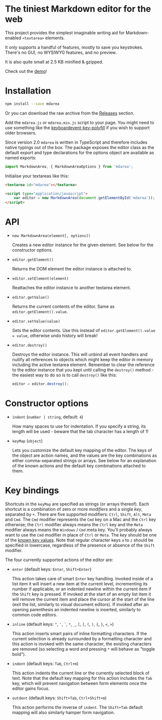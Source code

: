 # The tiniest Markdown editor for the web

This project provides the simplest imaginable writing aid
for Markdown-enabled `<textarea>` elements.

It only supports a handful of features, mostly to save you keystrokes.
There's no GUI, no WYSIWYG features, and no preview.

It is also quite small at 2.5 KB minified & gzipped.

Check out the [demo]!

# Installation

```bash
npm install --save mdarea
```

Or you can download the raw archive from the [Releases] section.

Add the `mdarea.js` or `mdarea.min.js` script to your page. You might
need to use something like the [keyboardevent-key-polyfill] if you wish
to support older browsers.

Since version 2.0 `mdarea` is written in TypeScript and therefore includes
native typings out of the box. The package exposes the editor class
as the default export and type declarations for the options object
are available as named exports:

```typescript
import MarkdownArea, { MarkdownAreaOptions } from 'mdarea';
```

Initialise your textareas like this:

```html
<textarea id="mdarea"></textarea>

<script type="application/javascript">
    var editor = new MarkdownArea(document.getElementById('mdarea'));
</script>
```

# API

 - `new MarkdownArea(element[, options])`

   Creates a new editor instance for the given element. See below
   for the constructor options.

 - `editor.getElement()`

   Returns the DOM element the editor instance is attached to.

 - `editor.setElement(element)`

   Reattaches the editor instance to another textarea element.

 - `editor.getValue()`

   Returns the current contents of the editor. Same as `editor.getElement().value`.

 - `editor.setValue(value)`

   Sets the editor contents. Use this instead of `editor.getElement().value = value`,
   otherwise undo history will break!

 - `editor.destroy()`

   Destroys the editor instance. This will unbind all event handlers
   and nullify all references to objects which might keep the editor
   in memory including the active textarea element. Remember to clear
   the reference to the editor instance that you kept until calling the
   `destroy()` method - the easiest way to do so is to call `destroy()`
   like this:
   ```javascript
   editor = editor.destroy();
   ```

# Constructor options

 - `indent` (`number | string`, default: `4`)

   How many spaces to use for indentation. If you specify a string,
   its length will be used - beware that the tab character has
   a length of 1!

 - `keyMap` (`object`)

   Lets you customize the default key mapping of the editor.
   The keys of the object are action names, and the values
   are the key combinations as either comma-separated strings
   or arrays. See below for an explanation of the known actions
   and the default key combinations attached to them.

# Key bindings

Shortcuts in the `keyMap` are specified as strings (or arrays
thereof). Each shortcut is a combination of zero or more _modifiers_
and a single _key_, separated by `+`. There are five supported modifiers:
`Ctrl`, `Shift`, `Alt`, `Meta` and `Cmd`. The `Cmd` modifier
represents the `Cmd` key on a Mac and the `Ctrl` key otherwise;
the `Ctrl` modifier always means the `Ctrl` key and the `Meta`
modifier always means the `Windows` / `Cmd` meta key. You'll
probably always want to use the `Cmd` modifier in place of `Ctrl`
or `Meta`. The _key_ should be one of the [known key values].
Note that regular character keys `a` to `z` should be specified
in lowercase, regardless of the presence or absence of the
`Shift` modifier.

The four currently supported actions of the editor are:

 - `enter` (default keys: `Enter`, `Shift+Enter`)

   This action takes care of smart `Enter` key handling.
   Invoked inside of a list item it will insert a new item
   at the current level, incrementing its number if applicable,
   or an indented newline within the current item if the `Shift`
   key is pressed. If invoked at the start of an empty list item
   it will remove the current item and place the cursor at the
   start of the line (exit the list, similarly to visual document
   editors). If invoked after an opening parenthesis an indented
   newline is inserted, similarly to common code editors.

 - `inline` (default keys: `"`, `'`, `` ` ``, `*`, `_`, `[`, `]`, `(`, `)`, `{`, `}`, `<`, `>`)

   This action inserts smart pairs of inline formatting characters.
   If the current selection is already surrounded by a formatting
   character and this action is invoked with the same character,
   the existing characters are removed (so selecting a word and
   pressing `*` will behave as "toggle bold").

 - `indent` (default keys: `Tab`, `Ctrl+m`)

   This action indents the current line or the currently selected
   block of text. Note that the default key mapping for this action
   includes the `Tab` key, which will prevent navigation between
   form elements once the editor gains focus.

 - `outdent` (default keys: `Shift+Tab`, `Ctrl+Shift+m`)

   This action performs the inverse of `indent`. The `Shift+Tab`
   default mapping will also similarly hamper form navigation.


[Releases]: https://github.com/jahudka/mdarea/releases
[demo]: https://jahudka.github.io/mdarea
[keyboardevent-key-polyfill]: https://github.com/cvan/keyboardevent-key-polyfill
[known key values]: https://developer.mozilla.org/en-US/docs/Web/API/KeyboardEvent/key/Key_Values
